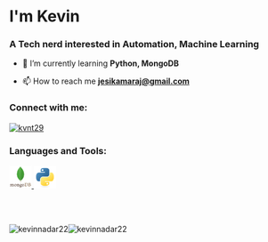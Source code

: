 <h1 align="left">I'm Kevin</h1>
<h3>A Tech nerd interested in Automation, Machine Learning</h3>

- 🌱 I’m currently learning **Python, MongoDB**

- 📫 How to reach me **jesikamaraj@gmail.com**

<h3 align="left">Connect with me:</h3>
<p align="left">
<a href="https://twitter.com/kvnt29" target="blank"><img align="center" src="https://raw.githubusercontent.com/rahuldkjain/github-profile-readme-generator/master/src/images/icons/Social/twitter.svg" alt="kvnt29" height="30" width="40" /></a>
</p>

<h3 align="left">Languages and Tools:</h3>
<p align="left">
 <a href="https://www.mongodb.com/" target="_blank" rel="noreferrer"> <img src="https://raw.githubusercontent.com/devicons/devicon/master/icons/mongodb/mongodb-original-wordmark.svg" alt="mongodb" width="40" height="40"/>  <a href="https://www.python.org" target="_blank" rel="noreferrer"> <img src="https://raw.githubusercontent.com/devicons/devicon/master/icons/python/python-original.svg" alt="python" width="40" height="40"/> </a> </p>


<br><br><p><img align="left" src="https://github-readme-stats.vercel.app/api?username=kevinnadar22&show_icons=true&locale=en" alt="kevinnadar22" /></p>

<p><img align="left" src="https://github-readme-streak-stats.herokuapp.com/?user=kevinnadar22&" alt="kevinnadar22" /></p>
